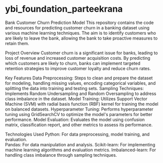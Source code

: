 # ybi_foundation_parteekrana
Bank Customer Churn Prediction Model
This repository contains the code and resources for predicting customer churn in a banking dataset using various machine learning techniques. The aim is to identify customers who are likely to leave the bank, allowing the bank to take proactive measures to retain them.

Project Overview
Customer churn is a significant issue for banks, leading to loss of revenue and increased customer acquisition costs. By predicting which customers are likely to churn, banks can implement targeted retention strategies to improve customer loyalty and reduce churn rates.

Key Features
Data Preprocessing: Steps to clean and prepare the dataset for modeling, handling missing values, encoding categorical variables, and splitting the data into training and testing sets.
Sampling Techniques: Implements Random Undersampling and Random Oversampling to address class imbalance in the dataset.
Model Training: Utilizes Support Vector Machine (SVM) with radial basis function (RBF) kernel for training the model on balanced datasets.
Hyperparameter Tuning: Performs hyperparameter tuning using GridSearchCV to optimize the model's parameters for better performance.
Model Evaluation: Evaluates the model using confusion matrix, classification report, and other metrics to assess its performance.

Technologies Used
Python: For data preprocessing, model training, and evaluation.    
Pandas: For data manipulation and analysis.
Scikit-learn: For implementing machine learning algorithms and evaluation metrics.
Imbalanced-learn: For handling class imbalance through sampling techniques.
